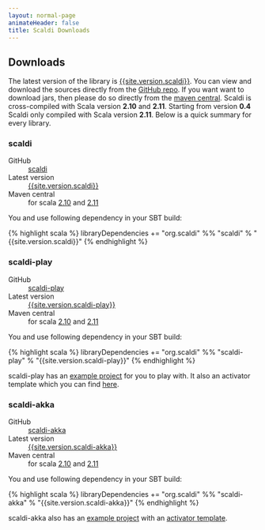 ```yaml
---
layout: normal-page
animateHeader: false
title: Scaldi Downloads
---
```


## Downloads

The latest version of the library is [{{site.version.scaldi}}]({{site.link.scaldi-releases}}).
You can view and download the sources directly from the [GitHub repo]({{site.link.scaldi-github}}).
If you want want to download jars, then please do so directly from the [maven central]({{site.link.scaldi-maven}}).
Scaldi is cross-compiled with Scala version **2.10** and **2.11**.
Starting from version **0.4** Scaldi only compiled with Scala version **2.11**. Below is a quick summary for every library.

### scaldi

<dl class="dl-horizontal">
  <dt>GitHub</dt><dd><a target="_blank" href="{{site.link.repo.scaldi}}">scaldi</a></dd>
  <dt>Latest version</dt><dd><a target="_blank" href="{{site.link.scaldi-releases}}">{{site.version.scaldi}}</a></dd>
  <dt>Maven central</dt><dd>
    for scala <a target="_blank" href="{{site.link.maven.scaldi}}2.10%7C{{site.version-210.scaldi}}%7Cjar">2.10</a> and
    <a target="_blank" href="{{site.link.maven.scaldi}}2.11%7C{{site.version.scaldi}}%7Cjar">2.11</a>
  </dd>
</dl>

You and use following dependency in your SBT build:

{% highlight scala %}
libraryDependencies += "org.scaldi" %% "scaldi" % "{{site.version.scaldi}}"
{% endhighlight %}

### scaldi-play

<dl class="dl-horizontal">
  <dt>GitHub</dt><dd><a target="_blank" href="{{site.link.repo.scaldi-play}}">scaldi-play</a></dd>
  <dt>Latest version</dt><dd><a target="_blank" href="{{site.link.scaldi-play-releases}}">{{site.version.scaldi-play}}</a></dd>
  <dt>Maven central</dt><dd>
    for scala <a target="_blank" href="{{site.link.maven.scaldi-play}}2.10%7C{{site.version-210.scaldi-play}}%7Cjar">2.10</a> and
    <a target="_blank" href="{{site.link.maven.scaldi-play}}2.11%7C{{site.version.scaldi-play}}%7Cjar">2.11</a>
  </dd>
</dl>

You and use following dependency in your SBT build:

{% highlight scala %}
libraryDependencies += "org.scaldi" %% "scaldi-play" % "{{site.version.scaldi-play}}"
{% endhighlight %}

scaldi-play has an [example project]({{site.link.scaldi-play-example-github}}) for you to play with.
It also an activator template which you can find [here]({{site.link.scaldi-play-example-template}}).

### scaldi-akka

<dl class="dl-horizontal">
  <dt>GitHub</dt><dd><a target="_blank" href="{{site.link.repo.scaldi-akka}}">scaldi-akka</a></dd>
  <dt>Latest version</dt><dd><a target="_blank" href="{{site.link.scaldi-akka-releases}}">{{site.version.scaldi-akka}}</a></dd>
  <dt>Maven central</dt><dd>
    for scala <a target="_blank" href="{{site.link.maven.scaldi-akka}}2.10%7C{{site.version-210.scaldi-akka}}%7Cjar">2.10</a> and
    <a target="_blank" href="{{site.link.maven.scaldi-akka}}2.11%7C{{site.version.scaldi-akka}}%7Cjar">2.11</a>
  </dd>
</dl>

You and use following dependency in your SBT build:

{% highlight scala %}
libraryDependencies += "org.scaldi" %% "scaldi-akka" % "{{site.version.scaldi-akka}}"
{% endhighlight %}

scaldi-akka also has an [example project]({{site.link.scaldi-akka-example-github}}) with an [activator template]({{site.link.scaldi-akka-example-template}}).